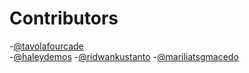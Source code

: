 <!-- @format -->

# Contributors

-[@tavolafourcade](https://github.com/tavolafourcade)<br>
-[@haleydemos](https://github.com/hdemos)
-[@ridwankustanto](https://github.com/ridwankustanto)
-[@mariliatsgmacedo](https://github.com/mariliatsgmacedo)

